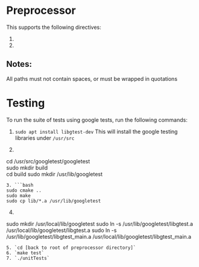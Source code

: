 # Preprocessor

This supports the following directives:
1. [//]:# (include [path array])
2. [//]:# (link path)

## Notes: 
All paths must not contain spaces, or must be wrapped in quotations

# Testing
To run the suite of tests using google tests, run the following commands:
1. `sudo apt install libgtest-dev`
This will install the google testing libraries under `/usr/src`
2. ```bash
cd /usr/src/googletest/googletest  
sudo mkdir build  
cd build
sudo mkdir /usr/lib/googletest
```
3. ```bash
sudo cmake .. 
sudo make
sudo cp lib/*.a /usr/lib/googletest
```
4. ```bash
sudo mkdir /usr/local/lib/googletest
sudo ln -s /usr/lib/googletest/libgtest.a /usr/local/lib/googletest/libgtest.a
sudo ln -s /usr/lib/googletest/libgtest_main.a /usr/local/lib/googletest/libgtest_main.a
```
5. `cd [back to root of preprocessor directory]`
6. `make test`
7. `./unitTests`